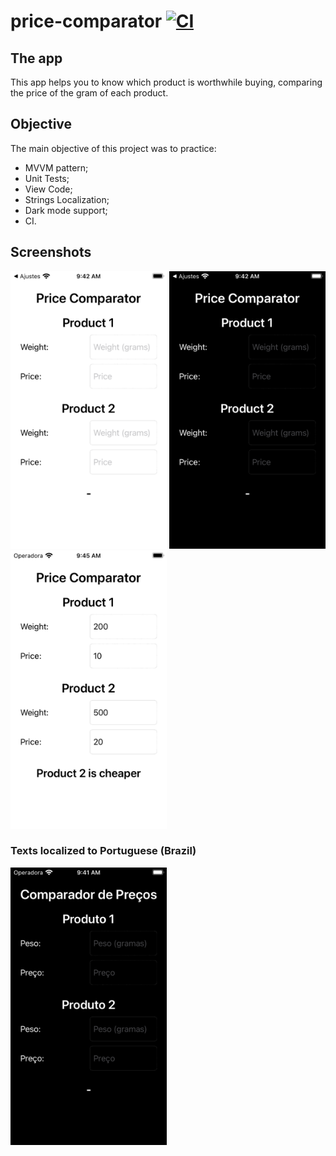 # price-comparator [![CI](https://github.com/phcelos/price-comparator/actions/workflows/CI.yml/badge.svg)](https://github.com/phcelos/price-comparator/actions/workflows/CI.yml)

## The app
This app helps you to know which product is worthwhile buying, comparing the price of the gram of each product.

## Objective
The main objective of this project was to practice:
- MVVM pattern;
- Unit Tests;
- View Code;
- Strings Localization;
- Dark mode support;
- CI.

## Screenshots
<img src="screenshots/screenshot-light-mode-en.png" alt="Screenshot light mode in English" width="250">
<img src="screenshots/screenshot-dark-mode-en.png" alt="Screenshot dark mode in English" width="250">
<img src="screenshots/screenshot-dark-mode-en-result.png" alt="Screenshot of result in English" width="250">

### Texts localized to Portuguese (Brazil)
<img src="screenshots/screenshot-dark-mode-pt-br.png" alt="Screenshot light mode in Portuguese (Brazil)" width="250">
